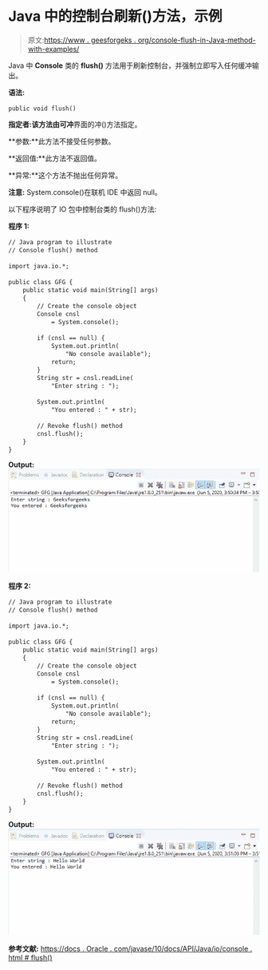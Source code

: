 # Java 中的控制台刷新()方法，示例

> 原文:[https://www . geesforgeks . org/console-flush-in-Java-method-with-examples/](https://www.geeksforgeeks.org/console-flush-method-in-java-with-examples/)

Java 中 **Console** 类的 **flush()** 方法用于刷新控制台，并强制立即写入任何缓冲输出。

**语法:**

```
public void flush()

```

**指定者:**该方法由**可冲**界面的冲()方法指定。

**参数:**此方法不接受任何参数。

**返回值:**此方法不返回值。

**异常:**这个方法不抛出任何异常。

**注意:** System.console()在联机 IDE 中返回 null。

以下程序说明了 IO 包中控制台类的 flush()方法:

**程序 1:**

```
// Java program to illustrate
// Console flush() method

import java.io.*;

public class GFG {
    public static void main(String[] args)
    {
        // Create the console object
        Console cnsl
            = System.console();

        if (cnsl == null) {
            System.out.println(
                "No console available");
            return;
        }
        String str = cnsl.readLine(
            "Enter string : ");

        System.out.println(
            "You entered : " + str);

        // Revoke flush() method
        cnsl.flush();
    }
}
```

**Output:**![](img/9ae0ff2fb5b094fe25bf314c72bdbae9.png)

**程序 2:**

```
// Java program to illustrate
// Console flush() method

import java.io.*;

public class GFG {
    public static void main(String[] args)
    {
        // Create the console object
        Console cnsl
            = System.console();

        if (cnsl == null) {
            System.out.println(
                "No console available");
            return;
        }
        String str = cnsl.readLine(
            "Enter string : ");

        System.out.println(
            "You entered : " + str);

        // Revoke flush() method
        cnsl.flush();
    }
}
```

**Output:**![](img/58ffcaee9e9cc37bbea80c6d31fea029.png)

**参考文献:**
[https://docs . Oracle . com/javase/10/docs/API/Java/io/console . html # flush()](https://docs.oracle.com/javase/10/docs/api/java/io/Console.html#flush())
